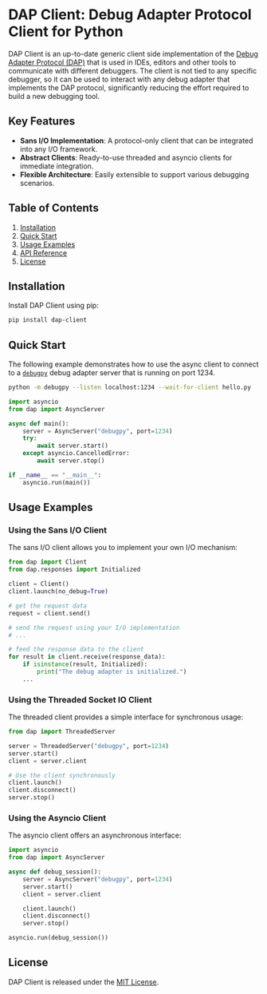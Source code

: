 # DAP Client: Debug Adapter Protocol Client for Python

DAP Client is an up-to-date generic client side implementation of the [Debug Adapter Protocol (DAP)](https://microsoft.github.io/debug-adapter-protocol/) that is used in IDEs, editors and other tools to communicate with different debuggers. The client is not tied to any specific debugger, so it can be used to interact with any debug adapter that implements the DAP protocol, significantly reducing the effort required to build a new debugging tool.

## Key Features

- **Sans I/O Implementation**: A protocol-only client that can be integrated into any I/O framework.
- **Abstract Clients**: Ready-to-use threaded and asyncio clients for immediate integration.
- **Flexible Architecture**: Easily extensible to support various debugging scenarios.

## Table of Contents

1. [Installation](#installation)
2. [Quick Start](#quick-start)
3. [Usage Examples](#usage-examples)
4. [API Reference](#api-reference)
5. [License](#license)

## Installation

Install DAP Client using pip:

```bash
pip install dap-client
```

## Quick Start

The following example demonstrates how to use the async client to connect to a [`debugpy`](https://aka.ms/debugpy) debug adapter server that is running on port 1234.

```bash
python -m debugpy --listen localhost:1234 --wait-for-client hello.py
```

```python
import asyncio
from dap import AsyncServer

async def main():
    server = AsyncServer("debugpy", port=1234)
    try:
        await server.start()
    except asyncio.CancelledError:
        await server.stop()

if __name__ == "__main__":
    asyncio.run(main())
```

## Usage Examples

### Using the Sans I/O Client

The sans I/O client allows you to implement your own I/O mechanism:

```python
from dap import Client
from dap.responses import Initialized

client = Client()
client.launch(no_debug=True)

# get the request data
request = client.send()

# send the request using your I/O implementation
# ...

# feed the response data to the client
for result in client.receive(response_data):
    if isinstance(result, Initialized):
        print("The debug adapter is initialized.")
    ...
```

### Using the Threaded Socket IO Client

The threaded client provides a simple interface for synchronous usage:

```python
from dap import ThreadedServer

server = ThreadedServer("debugpy", port=1234)
server.start()
client = server.client

# Use the client synchronously
client.launch()
client.disconnect()
server.stop()
```

### Using the Asyncio Client

The asyncio client offers an asynchronous interface:

```python
import asyncio
from dap import AsyncServer

async def debug_session():
    server = AsyncServer("debugpy", port=1234)
    server.start()
    client = server.client

    client.launch()
    client.disconnect()
    server.stop()

asyncio.run(debug_session())
```

## License

DAP Client is released under the [MIT License](link_to_license).
